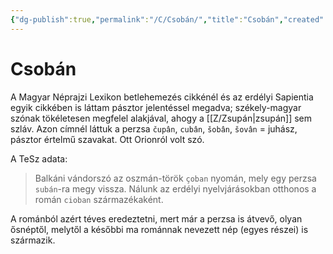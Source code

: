 ```yaml
---
{"dg-publish":true,"permalink":"/C/Csobán/","title":"Csobán","created":"2024-04-23T19:12","updated":"2024-10-25T16:35"}
---
```



# Csobán

A Magyar Néprajzi Lexikon betlehemezés cikkénél és az erdélyi Sapientia egyik cikkében is láttam pásztor jelentéssel megadva; székely-magyar szónak tökéletesen megfelel alakjával, ahogy a [[Z/Zsupán\|zsupán]] sem szláv. Azon címnél láttuk a perzsa `čupân`, `cubân`, `šobân`, `šovân` = juhász, pásztor értelmű szavakat. Ott Orionról volt szó.  

A TeSz adata:  
> Balkáni vándorszó az oszmán-török `çoban` nyomán, mely egy perzsa `subán`-ra megy vissza. Nálunk az erdélyi nyelvjárásokban otthonos a román `cioban` származékaként.  

A románból azért téves eredeztetni, mert már a perzsa is átvevő, olyan ősnéptől, melytől a későbbi ma románnak nevezett nép (egyes részei) is származik.  